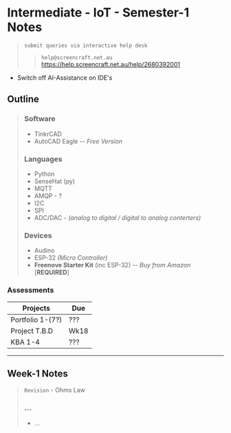 # Intermediate - IoT - Semester-1 Notes

> `submit queries via interactive help desk`
> > `help@screencraft.net.au`
> > https://help.screencraft.net.au/help/2680392001

- Switch off AI-Assistance on IDE's

## Outline

> ### Software
> - TinkrCAD
> - AutoCAD Eagle _-- Free Version_
>
> ### Languages
> - Python
> - SenseHat (py)
> - MQTT
> - AMQP - ?
> - I2C
> - SPI
> - ADC/DAC - _(analog to digital / digital to analog conterters)_
>
> ### Devices
> - Audino
> - ESP-32 _(Micro Controller)_
> - **Freenove Starter Kit** (inc ESP-32) -- _Buy from Amazon_ [**REQUIRED**]

### Assessments

|  Projects        | Due  |
|------------------|------|
| Portfolio 1-(7?) | ???  |
| Project T.B.D    | Wk18 |
| KBA 1-4          | ???  |

---

## Week-1 Notes
> `Revision` - Ohms Law
> ### ...
> - ...

